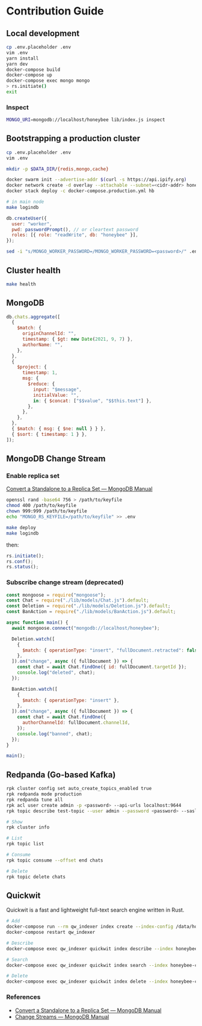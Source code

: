 # Contribution Guide

## Local development

```bash
cp .env.placeholder .env
vim .env
yarn install
yarn dev
docker-compose build
docker-compose up
docker-compose exec mongo mongo
> rs.initiate()
exit
```

### Inspect

```bash
MONGO_URI=mongodb://localhost/honeybee lib/index.js inspect
```

## Bootstrapping a production cluster

```bash
cp .env.placeholder .env
vim .env

mkdir -p $DATA_DIR/{redis,mongo,cache}

docker swarm init --advertise-addr $(curl -s https://api.ipify.org)
docker network create -d overlay --attachable --subnet=<cidr-addr> honeybee
docker stack deploy -c docker-compose.production.yml hb
```

```bash
# in main node
make logindb
```

```js
db.createUser({
  user: "worker",
  pwd: passwordPrompt(), // or cleartext password
  roles: [{ role: "readWrite", db: "honeybee" }],
});
```

```bash
sed -i "s/MONGO_WORKER_PASSWORD=/MONGO_WORKER_PASSWORD=<password>/" .env
```

## Cluster health

```bash
make health
```

## MongoDB

```js
db.chats.aggregate([
  {
    $match: {
      originChannelId: "",
      timestamp: { $gt: new Date(2021, 9, 7) },
      authorName: "",
    },
  },
  {
    $project: {
      timestamp: 1,
      msg: {
        $reduce: {
          input: "$message",
          initialValue: "",
          in: { $concat: ["$$value", "$$this.text"] },
        },
      },
    },
  },
  { $match: { msg: { $ne: null } } },
  { $sort: { timestamp: 1 } },
]);
```

## MongoDB Change Stream

### Enable replica set

[Convert a Standalone to a Replica Set — MongoDB Manual](https://docs.mongodb.com/manual/tutorial/convert-standalone-to-replica-set/)

```bash
openssl rand -base64 756 > /path/to/keyfile
chmod 400 /path/to/keyfile
chown 999:999 /path/to/keyfile
echo "MONGO_RS_KEYFILE=/path/to/keyfile" >> .env

make deploy
make logindb
```

then:

```js
rs.initiate();
rs.conf();
rs.status();
```

### Subscribe change stream (deprecated)

```js
const mongoose = require("mongoose");
const Chat = require("./lib/models/Chat.js").default;
const Deletion = require("./lib/models/Deletion.js").default;
const BanAction = require("./lib/models/BanAction.js").default;

async function main() {
  await mongoose.connect("mongodb://localhost/honeybee");

  Deletion.watch([
    {
      $match: { operationType: "insert", "fullDocument.retracted": false },
    },
  ]).on("change", async ({ fullDocument }) => {
    const chat = await Chat.findOne({ id: fullDocument.targetId });
    console.log("deleted", chat);
  });

  BanAction.watch([
    {
      $match: { operationType: "insert" },
    },
  ]).on("change", async ({ fullDocument }) => {
    const chat = await Chat.findOne({
      authorChannelId: fullDocument.channelId,
    });
    console.log("banned", chat);
  });
}

main();
```

## Redpanda (Go-based Kafka)

```bash
rpk cluster config set auto_create_topics_enabled true
rpk redpanda mode production
rpk redpanda tune all
rpk acl user create admin -p <password> --api-urls localhost:9644
rpk topic describe test-topic --user admin --password <password> --sasl-mechanism SCRAM-SHA-256 --brokers localhost:9092
```

```bash
# Show
rpk cluster info

# List
rpk topic list

# Consume
rpk topic consume --offset end chats

# Delete
rpk topic delete chats
```

## Quickwit

Quickwit is a fast and lightweight full-text search engine written in Rust.

```bash
# Add
docker-compose run --rm qw_indexer index create --index-config /data/honeybee_index_config.yaml
docker-compose restart qw_indexer

# Describe
docker-compose exec qw_indexer quickwit index describe --index honeybee-chats

# Search
docker-compose exec qw_indexer quickwit index search --index honeybee-chats --query "ナイス"

# Delete
docker-compose exec qw_indexer quickwit index delete --index honeybee-chats
```

### References

- [Convert a Standalone to a Replica Set — MongoDB Manual](https://docs.mongodb.com/manual/tutorial/convert-standalone-to-replica-set/)
- [Change Streams — MongoDB Manual](https://docs.mongodb.com/manual/changeStreams/)
